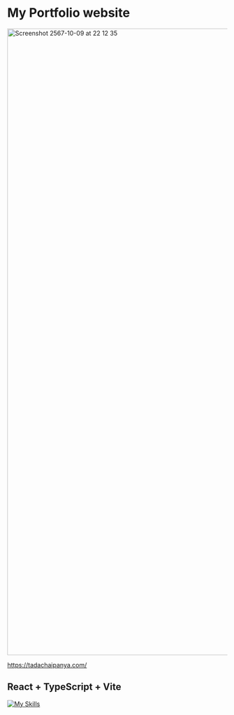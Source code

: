 # My Portfolio website

<img width="1433" alt="Screenshot 2567-10-09 at 22 12 35" src="https://github.com/user-attachments/assets/b436565f-e0e7-4588-94a8-1568dd7409de">

https://tadachaipanya.com/


## React + TypeScript + Vite
[![My Skills](https://skillicons.dev/icons?i=react,ts,vite&perline=10)](https://skillicons.dev)



